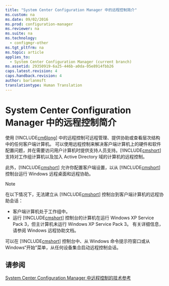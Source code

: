 ```yaml
---
title: "System Center Configuration Manager 中的远程控制简介"
ms.custom: na
ms.date: 09/02/2016
ms.prod: configuration-manager
ms.reviewer: na
ms.suite: na
ms.technology: 
  - configmgr-other
ms.tgt_pltfrm: na
ms.topic: article
applies_to: 
  - System Center Configuration Manager (current branch)
ms.assetid: 29350919-6a25-446b-a0da-05e8914fbb26
caps.latest.revision: 4
caps.handback.revision: 4
author: barlanmsft
translationtype: Human Translation
---
```

# System Center Configuration Manager 中的远程控制简介
使用 [!INCLUDE[cm6long](../LocTest/includes/cm6long_md.md)] 中的远程控制可远程管理、提供协助或查看层次结构中的任何客户端计算机。 可以使用远程控制来解决客户端计算机上的硬件和软件配置问题，并在需要访问用户计算机时提供支持人员支持。[!INCLUDE[cmshort](../LocTest/includes/cmshort_md.md)] 支持对工作组计算机以及加入 Active Directory 域的计算机的远程控制。  
  
 此外，[!INCLUDE[cmshort](../LocTest/includes/cmshort_md.md)] 允许你配置客户端设置，以从 [!INCLUDE[cmshort](../LocTest/includes/cmshort_md.md)] 控制台运行 Windows 远程桌面和远程协助。  
  
> [!NOTE]  
>  在以下情况下，无法建立从 [!INCLUDE[cmshort](../LocTest/includes/cmshort_md.md)] 控制台到客户端计算机的远程协助会话：  
>   
>  -   客户端计算机处于工作组中。  
> -   运行 [!INCLUDE[cmshort](../LocTest/includes/cmshort_md.md)] 控制台的计算机在运行 Windows XP Service Pack 3，但主计算机未运行 Windows XP Service Pack 3。 有关详细信息，请参阅 Windows 远程协助文档。  
  
 可以在 [!INCLUDE[cmshort](../LocTest/includes/cmshort_md.md)] 控制台中、从 Windows 命令提示符窗口或从 Windows“开始”菜单，从任何设备集合启动远程控制会话。  
  
## 请参阅  
 [System Center Configuration Manager 中远程控制的技术参考](../LocTest/Remote-control-technical-reference-for-System-Center-Configuration-Manager.md)